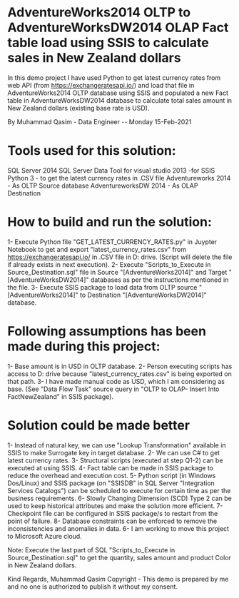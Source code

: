 # AdventureWorks2014 OLTP to AdventureWorksDW2014 OLAP Fact table load using SSIS to calculate sales in New Zealand dollars
In this demo project I have used Python to get latest currency rates from web API (from https://exchangeratesapi.io/) and load that file in AdventureWorks2014 OLTP database 
using SSIS and populated a new Fact table in AdventureWorksDW2014 database to calculate total sales amount in New Zealand dollars (existing base rate is USD).

By Muhammad Qasim - Data Engineer -- Monday 15-Feb-2021

# Tools used for this solution:
SQL Server 2014
SQL Server Data Tool for visual studio 2013 -for SSIS
Python 3 - to get the latest currency rates in .CSV file
Adventureworks 2014 - As OLTP Source database
AdventureworksDW 2014 - As OLAP Destination

# How to build and run the solution:
1- Execute Python file "GET_LATEST_CURRENCY_RATES.py" in Juypter Notebook to get and export "latest_currency_rates.csv" from https://exchangeratesapi.io/ in .CSV file in D: drive. (Script will delete the file if already exists in next execution). 2- Execute "Scripts_to_Execute in Source_Destination.sql" file in Source "[AdventureWorks2014]" and Target "[AdventureWorksDW2014]" databases as per the instructions mentioned in the file. 3- Execute SSIS package to load data from OLTP source "[AdventureWorks2014]" to Destination "[AdventureWorksDW2014]" database.

# Following assumptions has been made during this project:
1- Base amount is in USD in OLTP database. 
2- Person executing scripts has access to D: drive because "latest_currency_rates.csv" is being exported on that path. 
3- I have made manual code as USD, which I am considering as base. (See "Data Flow Task" source query in "OLTP to OLAP- Insert Into FactNewZealand" in SSIS package).

# Solution could be made better
1- Instead of natural key, we can use "Lookup Transformation" available in SSIS to make Surrogate key in target database. 
2- We can use C# to get latest currency rates. 
3- Structural scripts (executed at step Q1-2) can be executed at using SSIS. 
4- Fact table can be made in SSIS package to reduce the overhead and execution cost. 
5- Python script (in Windows Dos/Linux) and SSIS package (on "SSISDB" in SQL Server "Integration Services Catalogs") can be scheduled to execute for certain time as per the business requirements. 6- Slowly Changing Dimension (SCD) Type 2 can be used to keep historical attributes and make the solution more efficient. 7- Checkpoint file can be configured in SSIS package/s to restart from the point of failure. 8- Database constraints can be enforced to remove the inconsistencies and anomalies in data.
6- I am working to move this project to Microsoft Azure cloud.

Note: Execute the last part of SQL "Scripts_to_Execute in Source_Destination.sql" to get the quantity, sales amount and product Color in New Zealand dollars.

Kind Regards, 
Muhammad Qasim
Copyright - This demo is prepared by me and no one is authorized to publish it without my consent.
